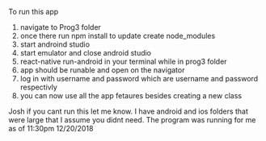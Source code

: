 To run this app
1) navigate to Prog3 folder
2) once there run npm install to update create node_modules
3) start androind studio 
4) start emulator and close android studio 
5) react-native run-android in your terminal while in prog3 folder
6) app should be runable and open on the navigator 
7) log in with username and password which are username and password respectivly 
8) you can now use all the app fetaures besides creating a new class


Josh if you cant run this let me know. I have android and ios folders that were large that I assume you didnt need. The program was running for me as of 11:30pm 12/20/2018